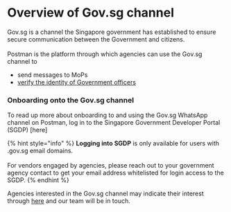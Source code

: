 # Overview of Gov.sg channel

Gov.sg is a channel the Singapore government has established to ensure secure communication between the Government and citizens. <br>
<br>
Postman is the platform through which agencies can use the Gov.sg channel to
- send messages to MoPs
- [verify the identity of Government officers](checkwho.md)

### Onboarding onto the Gov.sg channel

To read up more about onboarding to and using the Gov.sg WhatsApp channel on Postman, log in to the Singapore Government Developer Portal (SGDP) [here]

{% hint style="info" %}
**Logging into SGDP** is only available for users with .gov.sg email domains. <br>
<br>
For vendors engaged by agencies, please reach out to your government agency contact to get your email address whitelisted for login access to the SGDP.
{% endhint %}

Agencies interested in the Gov.sg channel may indicate their interest through [here](https://go.gov.sg/sgc-interest-form) and our team will be in touch.